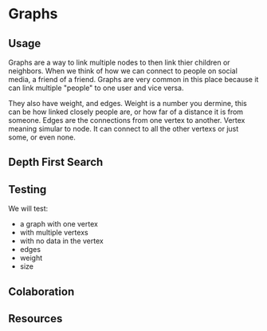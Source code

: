 # Graphs

## Usage

Graphs are a way to link multiple nodes to then link thier children or neighbors. When we think of how we can connect to people on social media, a friend of a friend. Graphs are very common in this place because it can link multiple "people" to one user and vice versa.

They also have weight, and edges. Weight is a number you dermine, this can be how linked closely people are, or how far of a distance it is from someone. Edges are the connections from one vertex to another. Vertex meaning simular to node. It can connect to all the other vertexs or just some, or even none.

## Depth First Search



## Testing

We will test:
- a graph with one vertex
- with multiple vertexs
- with no data in the vertex
- edges
- weight
- size

## Colaboration

## Resources
